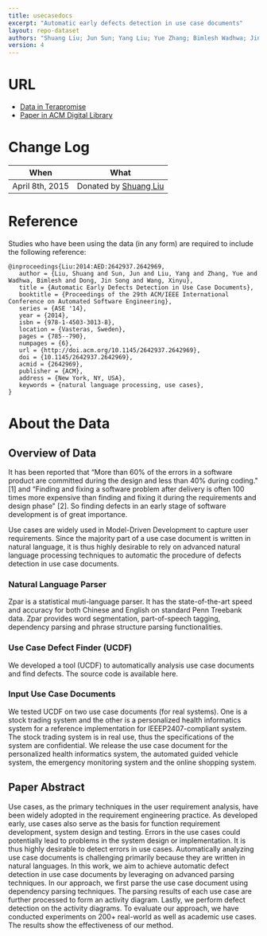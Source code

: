 ```yaml
---
title: usecasedocs
excerpt: "Automatic early defects detection in use case documents"
layout: repo-dataset
authors: "Shuang Liu; Jun Sun; Yang Liu; Yue Zhang; Bimlesh Wadhwa; Jin Song Dong; Xinyu Wang"
version: 4
---
```


# URL

* [Data in Terapromise](https://terapromise.csc.ncsu.edu:8443/svn/repo/requirements/usecasedocs)
* [Paper in ACM Digital Library](http://dl.acm.org/citation.cfm?id=2642969)

# Change Log

When | What
---- | ----
April 8th, 2015 | Donated by [Shuang Liu](/repo/people/data-donors/promise4.html)

# Reference

Studies who have been using the data (in any form) are required to include the following reference:

```
@inproceedings{Liu:2014:AED:2642937.2642969,
   author = {Liu, Shuang and Sun, Jun and Liu, Yang and Zhang, Yue and Wadhwa, Bimlesh and Dong, Jin Song and Wang, Xinyu},
   title = {Automatic Early Defects Detection in Use Case Documents},
   booktitle = {Proceedings of the 29th ACM/IEEE International Conference on Automated Software Engineering},
   series = {ASE '14},
   year = {2014},
   isbn = {978-1-4503-3013-8},
   location = {Vasteras, Sweden},
   pages = {785--790},
   numpages = {6},
   url = {http://doi.acm.org/10.1145/2642937.2642969},
   doi = {10.1145/2642937.2642969},
   acmid = {2642969},
   publisher = {ACM},
   address = {New York, NY, USA},
   keywords = {natural language processing, use cases},
}
```

# About the Data

## Overview of Data

It has been reported that “More than 60% of the errors in a software product are committed during the design and less than 40% during coding."[1] and “Finding and fixing a software problem after delivery is often 100 times more expensive than finding and fixing it during the requirements and design phase" [2]. So finding defects in an early stage of software development is of great importance.

Use cases are widely used in Model-Driven Development to capture user requirements. Since the majority part of a use case document is written in natural language, it is thus highly desirable to rely on advanced natural language processing techniques to automatic the procedure of defects detection in use case documents.

###  Natural Language Parser

Zpar is a statistical muti-language parser. It has the state-of-the-art speed and accuracy for both Chinese and English on standard Penn Treebank data. Zpar provides word segmentation, part-of-speech tagging, dependency parsing and phrase structure parsing functionalities.

### Use Case Defect Finder (UCDF)

We developed a tool (UCDF) to automatically analysis use case documents and find defects. The source code is available here.

### Input Use Case Documents

We tested UCDF on two use case documents (for real systems). One is a stock trading system and the other is a personalized health informatics system for a reference implementation for IEEEP2407-compliant system. The stock trading system is in real use, thus the specifications of the system are confidential. We release the use case document for the personalized health informatics system, the automated guided vehicle system, the emergency monitoring system and the online shopping system.

## Paper Abstract

Use cases, as the primary techniques in the user requirement analysis, have been widely adopted in the requirement engineering practice. As developed early, use cases also serve as the basis for function requirement development, system design and testing. Errors in the use cases could potentially lead to problems in the system design or implementation. It is thus highly desirable to detect errors in use cases. Automatically analyzing use case documents is challenging primarily because they are written in natural languages. In this work, we aim to achieve automatic defect detection in use case documents by leveraging on advanced parsing techniques. In our approach, we first parse the use case document using dependency parsing techniques. The parsing results of each use case are further processed to form an activity diagram. Lastly, we perform defect detection on the activity diagrams. To evaluate our approach, we have conducted experiments on 200+ real-world as well as academic use cases. The results show the effectiveness of our method.
